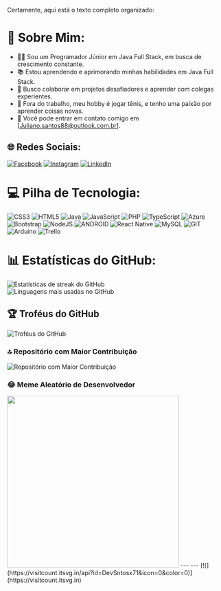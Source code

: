 Certamente, aqui está o texto completo organizado:

# 💫 Sobre Mim:
- 👨‍💻 Sou um Programador Júnior em Java Full Stack, em busca de crescimento constante.
- 📚 Estou aprendendo e aprimorando minhas habilidades em Java Full Stack.
- 🤝 Busco colaborar em projetos desafiadores e aprender com colegas experientes.
- 🎾 Fora do trabalho, meu hobby é jogar tênis, e tenho uma paixão por aprender coisas novas.
- 📧 Você pode entrar em contato comigo em [Juliano.santos88@outlook.com.br].

## 🌐 Redes Sociais:
[![Facebook](https://img.shields.io/badge/Facebook-%231877F2.svg?logo=Facebook&logoColor=white)](https://www.facebook.com/juliano.cassimiro.50?mibextid=LQQJ4d) [![Instagram](https://img.shields.io/badge/Instagram-%23E4405F.svg?logo=Instagram&logoColor=white)](https://instagram.com/_sntosk._?igshid=NzZlODBkYWE4Ng==) [![LinkedIn](https://img.shields.io/badge/LinkedIn-%230077B5.svg?logo=linkedin&logoColor=white)](https://www.linkedin.com/in/juliano-santos-590345257) 

# 💻 Pilha de Tecnologia:
![CSS3](https://img.shields.io/badge/css3-%231572B6.svg?style=for-the-badge&logo=css3&logoColor=white) ![HTML5](https://img.shields.io/badge/html5-%23E34F26.svg?style=for-the-badge&logo=html5&logoColor=white) ![Java](https://img.shields.io/badge/java-%23ED8B00.svg?style=for-the-badge&logo=java&logoColor=white) ![JavaScript](https://img.shields.io/badge/javascript-%23323330.svg?style=for-the-badge&logo=javascript&logoColor=%23F7DF1E) ![PHP](https://img.shields.io/badge/php-%777BB4.svg?style=for-the-badge&logo=php&logoColor=white) ![TypeScript](https://img.shields.io/badge/typescript-%23007ACC.svg?style=for-the-badge&logo=typescript&logoColor=white) ![Azure](https://img.shields.io/badge/azure-%230072C6.svg?style=for-the-badge&logo=azure-devops&logoColor=white) ![Bootstrap](https://img.shields.io/badge/bootstrap-%23563D7C.svg?style=for-the-badge&logo=bootstrap&logoColor=white) ![NodeJS](https://img.shields.io/badge/node.js-6DA55F?style=for-the-badge&logo=node.js&logoColor=white) ![ANDROID](https://img.shields.io/badge/android-%2320232a.svg?style=for-the-badge&logo=android&logoColor=%a4c639) ![React Native](https://img.shields.io/badge/react_native-%2320232a.svg?style=for-the-badge&logo=react&logoColor=%2361DAFB) ![MySQL](https://img.shields.io/badge/mysql-%2300f.svg?style=for-the-badge&logo=mysql&logoColor=white) ![GIT](https://img.shields.io/badge/Git-fc6d26?style=for-the-badge&logo=git&logoColor=white) ![Arduino](https://img.shields.io/badge/-Arduino-00979D?style=for-the-badge&logo=Arduino&logoColor=white) ![Trello](https://img.shields.io/badge/Trello-%23026AA7.svg?style=for-the-badge&logo=Trello&logoColor=white)

# 📊 Estatísticas do GitHub:
![Estatísticas de streak do GitHub](https://github-readme-streak-stats.herokuapp.com/?user=DevSntosx71&theme=dark&hide_border=false)<br/>
![Linguagens mais usadas no GitHub](https://github-readme-stats.vercel.app/api/top-langs/?username=DevSntosx71&theme=dark&hide_border=false&include_all_commits=true&count_private=true&layout=compact)

## 🏆 Troféus do GitHub
![Troféus do GitHub](https://github-profile-trophy.vercel.app/?username=DevSntosx71&theme=radical&no-frame=false&no-bg=false&margin-w=4)

### 🔝 Repositório com Maior Contribuição
![Repositório com Maior Contribuição](https://github-contributor-stats.vercel.app/api?username=DevSntosx71&limit=5&theme=dark&combine_all_yearly_contributions=true)

### 😂 Meme Aleatório de Desenvolvedor
<img src='https://randommeme-five.vercel.app/' style="height: 400px;"/>
---
---
[![](https://visitcount.itsvg.in/api?id=DevSntosx71&icon=0&color=0)](https://visitcount.itsvg.in)
